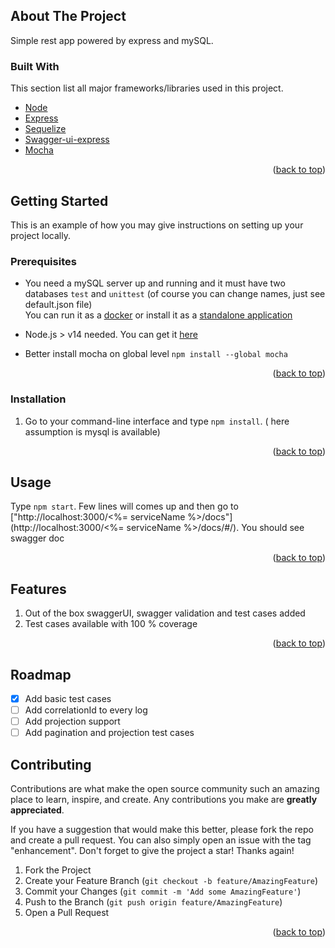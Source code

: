 <!-- ABOUT THE PROJECT -->

<div id="top"></div>

## About The Project

Simple rest app powered by express and mySQL.

<!-- GETTING STARTED -->

### Built With

This section list all major frameworks/libraries used in this project.

- [Node](https://nodejs.org)
- [Express](https://expressjs.com/)
- [Sequelize](https://sequelize.org/)
- [Swagger-ui-express](https://www.npmjs.com/package/swagger-ui-express)
- [Mocha](https://mochajs.org/)

<p align="right">(<a href="#top">back to top</a>)</p>

## Getting Started

This is an example of how you may give instructions on setting up your project locally.

### Prerequisites

- You need a mySQL server up and running and it must have two databases `test` and `unittest` (of course you can change names, just see default.json file)  
  You can run it as a [docker](https://hub.docker.com/_/mysql) or install it as a [standalone application](https://www.mysql.com/downloads/)

- Node.js > v14 needed. You can get it [here](https://nodejs.org/en/download/)
- Better install mocha on global level `npm install --global mocha`

<p align="right">(<a href="#top">back to top</a>)</p>

### Installation

1. Go to your command-line interface and type `npm install`. ( here assumption is mysql is available)

<p align="right">(<a href="#top">back to top</a>)</p>

<!-- USAGE EXAMPLES -->

## Usage

Type `npm start`. Few lines will comes up and then go to ["http://localhost:3000/<%= serviceName %>/docs"](http://localhost:3000/<%= serviceName %>/docs/#/). You should see swagger doc

<p align="right">(<a href="#top">back to top</a>)</p>

## Features

1. Out of the box swaggerUI, swagger validation and test cases added
2. Test cases available with 100 % coverage

<p align="right">(<a href="#top">back to top</a>)</p>

<!-- ROADMAP -->

## Roadmap

- [x] Add basic test cases
- [ ] Add correlationId to every log
- [ ] Add projection support
- [ ] Add pagination and projection test cases

<!-- CONTRIBUTING -->

## Contributing

Contributions are what make the open source community such an amazing place to learn, inspire, and create. Any contributions you make are **greatly appreciated**.

If you have a suggestion that would make this better, please fork the repo and create a pull request. You can also simply open an issue with the tag "enhancement".
Don't forget to give the project a star! Thanks again!

1. Fork the Project
2. Create your Feature Branch (`git checkout -b feature/AmazingFeature`)
3. Commit your Changes (`git commit -m 'Add some AmazingFeature'`)
4. Push to the Branch (`git push origin feature/AmazingFeature`)
5. Open a Pull Request

<p align="right">(<a href="#top">back to top</a>)</p>

